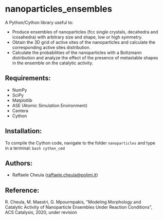 # nanoparticles_ensembles

A Python/Cython library useful to:
* Produce ensembles of nanoparticles (fcc single crystals, decahedra and icosahedra) with arbitrary size and shape, low or high symmetry.
* Obtain the 3D grid of active sites of the nanoparticles and calculate the corresponding active sites distribution.
* Calculate the probabilities of the nanoparticles with a Boltzmann distribution and analyze the effect of the presence of metastable shapes in the ensemble on the catalytic activity.

## **Requirements:**
* NumPy
* SciPy
* Matplotlib
* ASE (Atomic Simulation Environment)
* Cantera
* Cython

## **Installation:**
To compile the Cython code, navigate to the folder `nanoparticles` and type in a terminal: `bash cython_cmd`

## Authors:
* Raffaele Cheula (raffaele.cheula@polimi.it)

## Reference:
R. Cheula, M. Maestri, G. Mpourmpakis, "Modeling Morphology and Catalytic Activity of Nanoparticle Ensembles Under Reaction Conditions", ACS Catalysis, 2020, under revision
